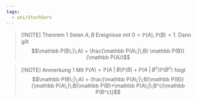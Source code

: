 ```yaml
---
tags:
  - uni/StochServ
---
```

> [!NOTE] Theorem 1
> Seien $A,B$ Ereignisse mit $0 < \mathbb P(A), \mathbb P(B) < 1.$ Dann gilt
> $$\mathbb P(B\;|\;A) = \frac{\mathbb P(A\;|\;B) \mathbb P(B)}{\mathbb P(A)}$$

> [!NOTE] Anmerkung 1
> Mit $\mathbb P(A) = \mathbb P(A\;|\;B)\mathbb P(B) + \mathbb P(A\;|\;B^c)\mathbb P(B^c)$ folgt
> $$\mathbb P(B\;|\;A) = \frac{\mathbb P(A\;|\;B)\mathbb P(B)}{\mathbb P(A\;|\;B)\mathbb P(B)+\mathbb P(A\;|\;B^c)\mathbb P(B^c)}$$

